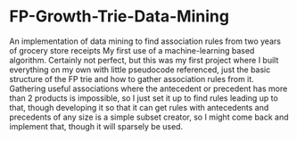 # FP-Growth-Trie-Data-Mining
An implementation of data mining to find association rules from two years of grocery store receipts
My first use of a machine-learning based algorithm. Certainly not perfect, but this was my first project where I built everything on my own with little pseudocode referenced, just
the basic structure of the FP trie and how to gather association rules from it. Gathering useful associations where the antecedent or precedent has more than 2 products is impossible, so I just set it up to find rules leading up to that, though
developing it so that it can get rules with antecedents and precedents of any size is a simple subset creator, so I might come back and implement that, though it will sparsely be used.
